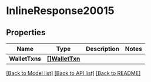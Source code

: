 # InlineResponse20015

## Properties

Name | Type | Description | Notes
------------ | ------------- | ------------- | -------------
**WalletTxns** | [**[]WalletTxn**](wallet_txn.md) |  | 

[[Back to Model list]](../README.md#documentation-for-models) [[Back to API list]](../README.md#documentation-for-api-endpoints) [[Back to README]](../README.md)



